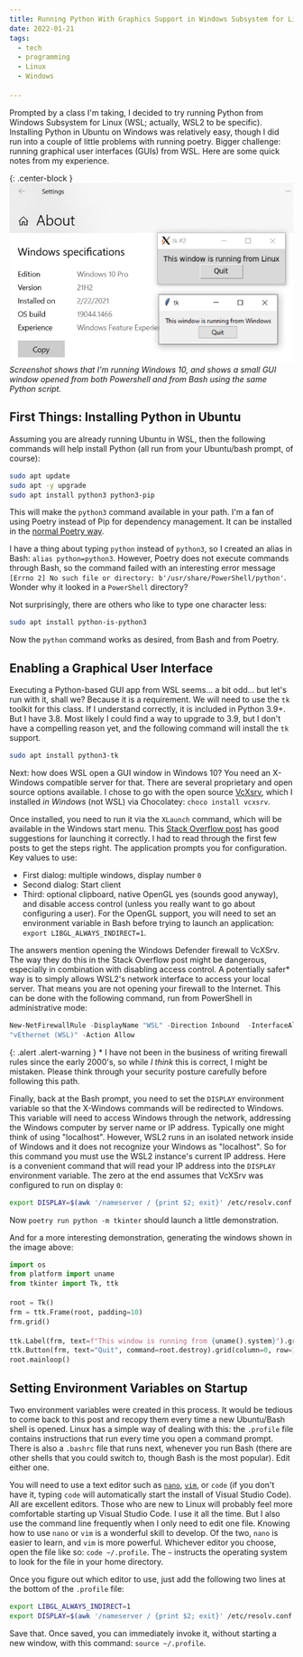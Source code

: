 ```yaml
---
title: Running Python With Graphics Support in Windows Subsystem for Linux (WSL)
date: 2022-01-21
tags:
  - tech
  - programming
  - Linux
  - Windows

---
```


Prompted by a class I'm taking, I decided to try running Python from Windows
Subsystem for Linux (WSL; actually, WSL2 to be specific). Installing Python in
Ubuntu on Windows was relatively easy, though I did run into a couple of little
problems with running poetry. Bigger challenge: running graphical user
interfaces (GUIs) from WSL. Here are some quick notes from my experience.

{: .center-block }
![Screenshot showing a small program displaying the operating system name](/images/python-xwindows-gui.jpg)
_Screenshot shows that I'm running Windows 10, and shows a small GUI window opened
from both Powershell and from Bash using the same Python script._

<!-- truncate -->

## First Things: Installing Python in Ubuntu

Assuming you are already running Ubuntu in WSL, then the following commands will
help install Python (all run from your Ubuntu/bash prompt, of course):

```bash
sudo apt update
sudo apt -y upgrade
sudo apt install python3 python3-pip
```

This will make the `python3` command available in your path. I'm a fan of using
Poetry instead of Pip for dependency management. It can be installed in the
[normal Poetry way](https://python-poetry.org/docs/).

I have a thing about typing `python` instead of `python3`, so I created an alias
in Bash: `alias python=python3`. However, Poetry does not execute commands
through Bash, so the command failed with an interesting error message `[Errno 2]
No such file or directory: b'/usr/share/PowerShell/python'`. Wonder why it
looked in a `PowerShell` directory?

Not surprisingly, there are others who like to type one character less:

```bash
sudo apt install python-is-python3
```

Now the `python` command works as desired, from Bash and from Poetry.

## Enabling a Graphical User Interface

Executing a Python-based GUI app from WSL seems... a bit odd... but let's run
with it, shall we? Because it is a requirement. We will need to use the `tk`
toolkit for this class. If I understand correctly, it is included in Python
3.9+. But I have 3.8. Most likely I could find a way to upgrade to 3.9, but I
don't have a compelling reason yet, and the following command will install the
`tk` support.

```bash
sudo apt install python3-tk
```

Next: how does WSL open a GUI window in Windows 10? You need an X-Windows
compatible server for that. There are several proprietary and open source
options available. I chose to go with the open source
[VcXsrv](https://sourceforge.net/projects/vcxsrv/), which I installed _in
Windows_ (not WSL) via Chocolatey: `choco install vcxsrv`.

Once installed, you need to run it via the `XLaunch` command, which will be
available in the Windows start menu. This [Stack Overflow
post](https://stackoverflow.com/questions/61110603/how-to-set-up-working-x11-forwarding-on-wsl2)
has good suggestions for launching it correctly. I had to read through the first
few posts to get the steps right. The application prompts you for configuration.
Key values to use:

* First dialog: multiple windows, display number `0`
* Second dialog: Start client
* Third: optional clipboard, native OpenGL yes (sounds good anyway), and disable
  access control (unless you really want to go about configuring a user). For
  the OpenGL support, you will need to set an environment variable in Bash
  before trying to launch an application: `export LIBGL_ALWAYS_INDIRECT=1`.

The answers mention opening the Windows Defender firewall to VcXSrv. The way
they do this in the Stack Overflow post might be dangerous, especially in
combination with disabling access control. A potentially safer* way is to simply
allows WSL2's network interface to access your local server. That means you are
not opening your firewall to the Internet. This can be done with the following
command, run from PowerShell in administrative mode:

```powershell
New-NetFirewallRule -DisplayName "WSL" -Direction Inbound  -InterfaceAlias
"vEthernet (WSL)" -Action Allow
```
{: .alert .alert-warning }
\* I have not been in the business of writing firewall rules since the early
2000's, so while _I think_ this is correct, I might be mistaken. Please think
through your security posture carefully before following this path.

Finally, back at the Bash prompt, you need to set the `DISPLAY` environment
variable so that the X-Windows commands will be redirected to Windows. This
variable will need to access Windows through the network, addressing the Windows
computer by server name or IP address. Typically one might think of using
"localhost". However, WSL2 runs in an isolated network inside of Windows and it
does not recognize your Windows as "localhost". So for this command you must use
the WSL2 instance's current IP address. Here is a convenient command that will
read your IP address into the `DISPLAY` environment variable. The zero at the
end assumes that VcXSrv was configured to run on display `0`:

```bash
export DISPLAY=$(awk '/nameserver / {print $2; exit}' /etc/resolv.conf 2>/dev/null):0
```

Now `poetry run python -m tkinter` should launch a little demonstration.

And for a more interesting demonstration, generating the windows shown in the
image above:

```python
import os
from platform import uname
from tkinter import Tk, ttk

root = Tk()
frm = ttk.Frame(root, padding=10)
frm.grid()

ttk.Label(frm, text=f"This window is running from {uname().system}").grid(column=0, row=0)
ttk.Button(frm, text="Quit", command=root.destroy).grid(column=0, row=1)
root.mainloop()
```

## Setting Environment Variables on Startup

Two environment variables were created in this process. It would be tedious to come back to
this post and recopy them every time a new Ubuntu/Bash shell is opened. Linux has a simple
way of dealing with this: the `.profile` file contains instructions that run every time
you open a command prompt. There is also a `.bashrc` file that runs next, whenever you run
Bash (there are other shells that you could switch to, though Bash is the most popular).
Edit either one.

You will need to use a text editor such as
[`nano`](https://www.howtogeek.com/howto/42980/the-beginners-guide-to-nano-the-linux-command-line-text-editor/),
[`vim`](https://www.computerhope.com/unix/vim.htm), or `code`
(if you don't have it, typing `code` will automatically start the install of Visual Studio
Code). All are excellent editors. Those who are new to Linux will probably feel more comfortable
starting up Visual Studio Code. I use it all the time. But I also use the command line frequently
when I only need to edit one file. Knowing how to use `nano` or `vim` is a wonderful skill
to develop. Of the two, `nano` is easier to learn, and `vim` is more powerful. Whichever
editor you choose, open the file like so: `code ~/.profile`. The `~` instructs the operating
system to look for the file in your home directory.

Once you figure out which editor to use, just add the following two lines at the bottom of
the `.profile` file:

```bash
export LIBGL_ALWAYS_INDIRECT=1
export DISPLAY=$(awk '/nameserver / {print $2; exit}' /etc/resolv.conf 2>/dev/null):0
```

Save that. Once saved, you can immediately invoke it, without starting a new window,
with this command: `source ~/.profile`.
